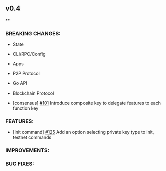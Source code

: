 ## v0.4

\*\*

### BREAKING CHANGES:

- State

- CLI/RPC/Config

- Apps

- P2P Protocol

- Go API

- Blockchain Protocol
- [consensus] [\#101](https://github.com/line/tendermint/pull/101) Introduce composite key to delegate features to each function key

### FEATURES:
- [init command] [\#125](https://github.com/line/tendermint/pull/125) Add an option selecting private key type to init, testnet commands

### IMPROVEMENTS:

### BUG FIXES:
